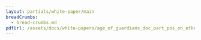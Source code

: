 ```yaml
---
layout: partials/white-paper/main
breadCrumbs:
  - bread-crumbs.md
pdfUrl: /assets/docs/white-papers/age_of_guardians_doc_part_pos_on_ethereum.pdf
---
```

